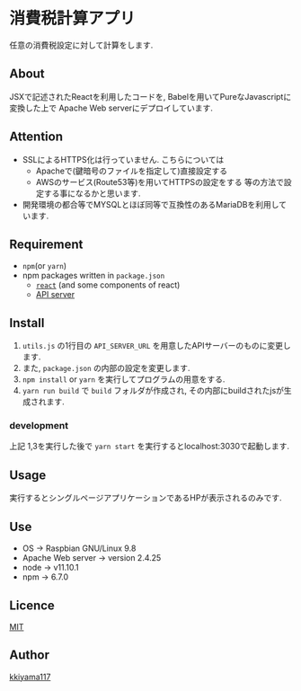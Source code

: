 # 消費税計算アプリ
任意の消費税設定に対して計算をします.

## About
JSXで記述されたReactを利用したコードを, Babelを用いてPureなJavascriptに変換した上で
Apache Web serverにデプロイしています.

## Attention
- SSLによるHTTPS化は行っていません.
こちらについては
  - Apacheで(鍵暗号のファイルを指定して)直接設定する
  - AWSのサービス(Route53等)を用いてHTTPSの設定をする
 等の方法で設定する事になるかと思います.
- 開発環境の都合等でMYSQLとほぼ同等で互換性のあるMariaDBを利用しています.

## Requirement
- `npm`(or `yarn`)
- npm packages written in `package.json`
  - [`react`]() (and some components of react)
  - [API server](https://github.com/kkiyama117/innovation_server)

## Install
1. `utils.js` の1行目の `API_SERVER_URL` を用意したAPIサーバーのものに変更します.
2.  また, `package.json` の内部の設定を変更します.
3. `npm install` or `yarn` を実行してプログラムの用意をする.
4. `yarn run build` で `build` フォルダが作成され, その内部にbuildされたjsが生成されます.


### development
上記 1,3を実行した後で `yarn start` を実行するとlocalhost:3030で起動します.

## Usage
実行するとシングルページアプリケーションであるHPが表示されるのみです.

## Use
- OS -> Raspbian GNU/Linux 9.8 
- Apache Web server -> version 2.4.25
- node -> v11.10.1
- npm -> 6.7.0

## Licence
[MIT](https://github.com/kkiyama117/innovation/blob/master/LICENSE)

## Author
[kkiyama117](https://github.com/kkiyama117)